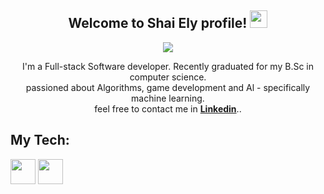 <h2 align="center">
  Welcome to Shai Ely profile!
  <img src="https://media.giphy.com/media/hvRJCLFzcasrR4ia7z/giphy.gif" width="28">
</h2>

<!-- Typing SVG by DenverCoder1 - https://github.com/DenverCoder1/readme-typing-svg -->
<p align="center">
  <a href="https://github.com/DenverCoder1/readme-typing-svg"><img src="https://readme-typing-svg.herokuapp.com/?lines=Full-Stack%20Software%20developer&font=Fira%20Code&center=true&width=440&height=45&color=f75c7e&vCenter=true&size=22"></a>
</p>

<p align="center"> I'm a Full-stack Software developer. Recently graduated for my B.Sc in computer science.
  <br>
  passioned about Algorithms, game development and Al - specifically machine learning.
  <br>
  feel free to contact me in <b><a href="https://www.linkedin.com/in/shaiely/">Linkedin</a></b>..
</p>

## My Tech:

<p align="left">
<img src="https://cdn.jsdelivr.net/gh/devicons/devicon/icons/html5/html5-original-wordmark.svg" height="auto" width="40">

<img src="https://raw.githubusercontent.com/dustin100/dustin100/master/assests/nodejs-original.svg" height="auto" width="40">


</p>
